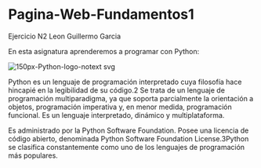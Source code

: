 # Pagina-Web-Fundamentos1
Ejercicio N2
Leon Guillermo Garcia

En esta asignatura aprenderemos a programar con Python:

![150px-Python-logo-notext svg](https://user-images.githubusercontent.com/46096370/134537650-0ea699fa-749f-4051-98b6-f9cdec6b7663.png)

Python es un lenguaje de programación interpretado cuya filosofía hace hincapié en la legibilidad de su código.2​ Se trata de un lenguaje de programación multiparadigma, ya que soporta parcialmente la orientación a objetos, programación imperativa y, en menor medida, programación funcional. Es un lenguaje interpretado, dinámico y multiplataforma.

Es administrado por la Python Software Foundation. Posee una licencia de código abierto, denominada Python Software Foundation License.3​ Python se clasifica constantemente como uno de los lenguajes de programación más populares.

